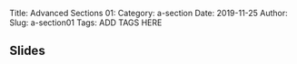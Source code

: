 Title: Advanced Sections 01:
Category: a-section
Date: 2019-11-25
Author: 
Slug: a-section01
Tags: ADD TAGS HERE


## Slides
<!-- - [PDF | Lecture 1: Description]({attach}presentation/Lecture1_Data.pdf) -->